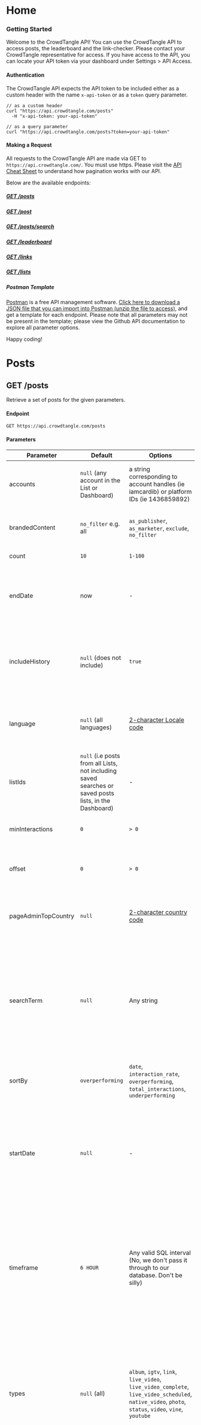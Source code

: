 Home
====

### [](#getting-started)Getting Started

Welcome to the CrowdTangle API! You can use the CrowdTangle API to access posts, the leaderboard and the link-checker. Please contact your CrowdTangle representative for access. If you have access to the API, you can locate your API token via your dashboard under Settings > API Access.

#### [](#authentication)Authentication

The CrowdTangle API expects the API token to be included either as a custom header with the name `x-api-token` or as a `token` query parameter.

    // as a custom header
    curl "https://api.crowdtangle.com/posts"
      -H "x-api-token: your-api-token"
    
    // as a query parameter 
    curl "https://api.crowdtangle.com/posts?token=your-api-token"
    

#### [](#making-a-request)Making a Request

All requests to the CrowdTangle API are made via GET to `https://api.crowdtangle.com/`. You must use https. Please visit the [API Cheat Sheet](https://help.crowdtangle.com/en/articles/3443476-api-cheat-sheet) to understand how pagination works with our API.

Below are the available endpoints:

##### [](#get-posts)[GET /posts](https://github.com/CrowdTangle/API/wiki/Posts)

##### [](#get-post)[GET /post](https://github.com/CrowdTangle/API/wiki/Posts#get-postid)

##### [](#get-postssearch)[GET /posts/search](https://github.com/CrowdTangle/API/wiki/Search)

##### [](#get-leaderboard)[GET /leaderboard](https://github.com/CrowdTangle/API/wiki/Leaderboard)

##### [](#get-links)[GET /links](https://github.com/CrowdTangle/API/wiki/Links)

##### [](#get-lists)[GET /lists](https://github.com/CrowdTangle/API/wiki/Lists)

##### [](#postman-template)Postman Template

[Postman](https://www.getpostman.com/) is a free API management software. [Click here to download a JSON file that you can import into Postman (unzip the file to access)](https://www.crowdtangle.com/assets/API-Demo.postman_collection.json.zip), and get a template for each endpoint. Please note that all parameters may not be present in the template; please view the Github API documentation to explore all parameter options.

Happy coding!

Posts
=====

[](#get-posts)GET /posts
------------------------

Retrieve a set of posts for the given parameters.

#### [](#endpoint)Endpoint

`GET https://api.crowdtangle.com/posts`

#### [](#parameters)Parameters

| Parameter | Default | Options | Description |
| --- | --- | --- | --- |
| accounts | `null` (any account in the List or Dashboard) | a string corresponding to account handles (ie iamcardib) or platform IDs (ie 1436859892) | The account handles or platform ids to search. These can be separated by commas to include multiple accounts. |
| brandedContent | `no_filter` e.g. all | `as_publisher`, `as_marketer`, `exclude`, `no_filter` | Limits to or excludes posts that have been marked as Branded Content, either as Publisher or Marketer. |
| count | `10` | `1-100` | The number of posts to return. |
| endDate | now | \-  | The latest date at which a post could be posted. Time zone is UTC. Format is “yyyy-mm-ddThh:mm:ss” or “yyyy-mm-dd” (defaults to time 00:00:00). |
| includeHistory | `null` (does not include) | `true` | Includes timestep data for growth of each post returned. Note that we will not have time-series data for posts that were created after the account was added to CrowdTangle. |
| language | `null` (all languages) | [2-character Locale code](https://en.wikipedia.org/wiki/List_of_ISO_639-1_codes) | Exceptions: Some languages require more than two characters: Chinese (Simplified) is zh-CN and Chinese (Traditional) is zh-TW. |
| listIds | `null` (i.e posts from all Lists, not including saved searches or saved posts lists, in the Dashboard) | \-  | The IDs of lists or saved searches to retrieve. These can be separated by commas to include multiple lists. |
| minInteractions | `0` | `> 0` | If set, will exclude posts with total interactions below this threshold. |
| offset | `0` | `> 0` | The number of posts to offset (generally used for pagination). Pagination links will also be provided in the response. |
| pageAdminTopCountry | `null` | [2-character country code](https://en.m.wikipedia.org/wiki/List_of_ISO_3166_country_codes#Current_ISO_3166_country_codes) | Limits to posts for which the account has the pageAdminTopCountry matching the parameter setting. |
| searchTerm | `null` | Any string | Returns only posts that match this search term. Terms AND automatically. Separate with commas for OR, use quotes for phrases. E.g. CrowdTangle API -> AND. CrowdTangle, API -> OR. "CrowdTangle API" -> AND in that exact order. You can also use traditional Boolean search with this parameter. |
| sortBy | `overperforming` | `date`, `interaction_rate`, `overperforming`, `total_interactions`, `underperforming` | The method by which to filter and order posts. |
| startDate | `null` | \-  | The earliest date at which a post could be posted. Time zone is UTC. Format is “yyyy-mm-ddThh:mm:ss” or “yyyy-mm-dd” (defaults to time 00:00:00). This must be before endDate. Timeframe and startDate are mutually exclusive; if both are passed, startDate will be preferred. |
| timeframe | `6 HOUR` | Any valid SQL interval (No, we don't pass it through to our database. Don't be silly) | The interval of time to consider from the endDate. Timeframe and startDate are mutually exclusive; if both are passed, startDate will be preferred. Depending on the number of posts, longer timeframes may not return within the timeout window. If you get a 504, try shortening your timeframe. |
| types | `null` (all) | `album`, `igtv`, `link`, `live_video`, `live_video_complete`, `live_video_scheduled`, `native_video`, `photo`, `status`, `video`, `vine`, `youtube` | The types of post to include. These can be separated by commas to include multiple types. If you want all live videos (whether currently or formerly live), be sure to include both live\_video and live\_video\_complete. The "video" type does not mean all videos, it refers to videos that aren't native\_video or youtube (e.g. a video on Vimeo). |
| verified | `no_filter` (all) | `only`, `exclude`, `no_filter` | Limits to posts where the account has the verified setting matching the input. |
| weightAngry, weightComment, weightHaha, weightLike, weightLove, weightRepost, weightSad, weightShare, weightUpvote, weightView, weightWow | 0   | 0-10 | How much weight to give to each type of interaction. If you send in no weights, all weights will use the current dashboard defaults. If you send in at least one weight, all other weights will default to 0. Weights are multiplied by interaction counts: e.g. weightsComment at 1 and all others at 0 will find the most commented-on posts. weightLike at 1 and weightShare at 2 will give shares twice the impact as likes when computing scores. |

#### [](#response)Response

The Response contains both a status code and a result. The status will always be 200 if there is no error. The result contains an array of [post objects](https://github.com/CrowdTangle/API/wiki/Post) and a [pagination object](https://github.com/CrowdTangle/API/wiki/Pagination) with URLs for both the next and previous page, if they exist. Below is an example response.

    // Call: https://api.crowdtangle.com/posts?token=TOKEN&listIds=1310154&sortBy=total_interactions&count=2
    {
        "status": 200,
        "result": {
            "posts": [
                {
                    "platformId": "11430503918_10159078346893919",
                    "platform": "Facebook",
                    "date": "2020-10-29 14:56:05",
                    "updated": "2020-10-29 19:03:44",
                    "type": "photo",
                    "message": "Salió el sol 😎 Ánimo mi gente que hoy es JUERNES!!!! 🕺🏻#Perfecta",
                    "expandedLinks": [
                        {
                            "original": "https://www.facebook.com/luisfonsi/photos/a.74490428918/10159078346893919/?type=3",
                            "expanded": "https://www.facebook.com/luisfonsi/photos/a.74490428918/10159078346893919/?type=3"
                        }
                    ],
                    "link": "https://www.facebook.com/luisfonsi/photos/a.74490428918/10159078346893919/?type=3",
                    "postUrl": "https://www.facebook.com/luisfonsi/posts/10159078346893919",
                    "subscriberCount": 13231210,
                    "score": 55081.0,
                    "media": [
                        {
                            "type": "photo",
                            "url": "https://scontent-sea1-1.xx.fbcdn.net/v/t1.0-0/p600x600/123184409_10159078346898919_2930797796463495309_o.jpg?_nc_cat=110&ccb=2&_nc_sid=2d5d41&_nc_ohc=K6a18H3Rdd0AX_6WnSi&_nc_ht=scontent-sea1-1.xx&tp=6&oh=f2f8879521dd107979e73ccad9a40260&oe=5FC0E9D8",
                            "height": 719,
                            "width": 600,
                            "full": "https://scontent-sea1-1.xx.fbcdn.net/v/t1.0-0/p600x600/123184409_10159078346898919_2930797796463495309_o.jpg?_nc_cat=110&ccb=2&_nc_sid=2d5d41&_nc_ohc=K6a18H3Rdd0AX_6WnSi&_nc_ht=scontent-sea1-1.xx&tp=6&oh=f2f8879521dd107979e73ccad9a40260&oe=5FC0E9D8"
                        }
                    ],
                    "statistics": {
                        "actual": {
                            "likeCount": 42617,
                            "shareCount": 303,
                            "commentCount": 1060,
                            "loveCount": 10937,
                            "wowCount": 35,
                            "hahaCount": 123,
                            "sadCount": 4,
                            "angryCount": 2,
                            "thankfulCount": 0,
                            "careCount": 520
                        },
                        "expected": {
                            "likeCount": 10773,
                            "shareCount": 137,
                            "commentCount": 359,
                            "loveCount": 3279,
                            "wowCount": 18,
                            "hahaCount": 16,
                            "sadCount": 2,
                            "angryCount": 2,
                            "thankfulCount": 0,
                            "careCount": 167
                        }
                    },
                    "account": {
                        "id": 11023,
                        "name": "Luis Fonsi",
                        "handle": "luisfonsi",
                        "profileImage": "https://scontent-sea1-1.xx.fbcdn.net/v/t1.0-1/p200x200/44395322_10156942313018919_1108227336190296064_n.jpg?_nc_cat=1&ccb=2&_nc_sid=dbb9e7&_nc_ohc=q9kfC3Ks0HcAX-7VZ53&_nc_ht=scontent-sea1-1.xx&tp=6&oh=1f921982b59ade01b6b5907929b2ee30&oe=5FBFC603",
                        "subscriberCount": 13231210,
                        "url": "https://www.facebook.com/11430503918",
                        "platform": "Facebook",
                        "platformId": "11430503918",
                        "accountType": "facebook_page",
                        "pageAdminTopCountry": "US",
                        "verified": true
                    },
                    "Id": "11023|10159078346893919",
                    "legacyid": 110173423951
                },
                {
                    "platformId": "10162931178_10157582304861179",
                    "platform": "Facebook",
                    "date": "2020-10-29 17:00:00",
                    "updated": "2020-10-29 19:07:42",
                    "type": "photo",
                    "expandedLinks": [
                        {
                            "original": "https://www.facebook.com/tobymac/photos/a.241173571178/10157582303601179/?type=3",
                            "expanded": "https://www.facebook.com/tobymac/photos/a.241173571178/10157582303601179/?type=3"
                        }
                    ],
                    "link": "https://www.facebook.com/tobymac/photos/a.241173571178/10157582303601179/?type=3",
                    "postUrl": "https://www.facebook.com/tobymac/posts/10157582304861179",
                    "subscriberCount": 5043407,
                    "score": 52888.0,
                    "media": [
                        {
                            "type": "photo",
                            "url": "https://scontent-sea1-1.xx.fbcdn.net/v/t1.0-9/p720x720/123164065_10157582303606179_1644220515968605599_o.jpg?_nc_cat=102&ccb=2&_nc_sid=8024bb&_nc_ohc=xzqACcCLEjwAX9l86ZA&_nc_ht=scontent-sea1-1.xx&tp=6&oh=cf86ece71d72344058e2115fdcfb7de2&oe=5FC1563B",
                            "height": 720,
                            "width": 720,
                            "full": "https://scontent-sea1-1.xx.fbcdn.net/v/t1.0-9/p720x720/123164065_10157582303606179_1644220515968605599_o.jpg?_nc_cat=102&ccb=2&_nc_sid=8024bb&_nc_ohc=xzqACcCLEjwAX9l86ZA&_nc_ht=scontent-sea1-1.xx&tp=6&oh=cf86ece71d72344058e2115fdcfb7de2&oe=5FC1563B"
                        }
                    ],
                    "statistics": {
                        "actual": {
                            "likeCount": 22509,
                            "shareCount": 15651,
                            "commentCount": 383,
                            "loveCount": 14248,
                            "wowCount": 58,
                            "hahaCount": 9,
                            "sadCount": 29,
                            "angryCount": 1,
                            "thankfulCount": 0,
                            "careCount": 410
                        },
                        "expected": {
                            "likeCount": 11644,
                            "shareCount": 5123,
                            "commentCount": 280,
                            "loveCount": 5404,
                            "wowCount": 9,
                            "hahaCount": 4,
                            "sadCount": 8,
                            "angryCount": 2,
                            "thankfulCount": 0,
                            "careCount": 190
                        }
                    },
                    "account": {
                        "id": 20656,
                        "name": "TobyMac",
                        "handle": "tobymac",
                        "profileImage": "https://scontent-sea1-1.xx.fbcdn.net/v/t1.0-1/p200x200/96034089_10157131542946179_1640202341955141632_n.jpg?_nc_cat=1&ccb=2&_nc_sid=dbb9e7&_nc_ohc=qy0yJDS2mAQAX_jqKlW&_nc_ht=scontent-sea1-1.xx&tp=6&oh=8b8c02a81a13632fdb4b1340abdba255&oe=5FC170E9",
                        "subscriberCount": 5043407,
                        "url": "https://www.facebook.com/10162931178",
                        "platform": "Facebook",
                        "platformId": "10162931178",
                        "accountType": "facebook_page",
                        "pageAdminTopCountry": "US",
                        "verified": true
                    },
                    "imageText": "2 the trees are about to show us how lovely it is to let things go tOBYMAC #SPEAKLIFE",
                    "Id": "20656|10157582304861179",
                    "legacyid": 110181321374
                }
            ],
            "pagination": {
                "nextPage": "https://api.crowdtangle.com/posts?token=TOKEN&sortBy=total_interactions&endDate=2020-10-29T19:21&startDate=2020-10-29T13:21:06&listIds=1310154&searchField=TEXT_FIELDS_AND_IMAGE_TEXT&count=2&offset=2"
            }
        }
    }
    

[](#get-postid)GET /post/:id
----------------------------

Retrieves a specific post. There are two versions of this endpoint, depending upon what you need. Both return the same data. Please note that you must use a dashboard token that corresponds to the post platform - i.e. an Instagram token for Instagram posts, and a Facebook token for Facebook posts.

Please also note that the ID format for Facebook and Instagram are different. For Instagram, it's `[post_id]_[page_id]`, while for Facebook, it's `[page_id]_[post_id]`. While Page and Post IDs can be found in Facebook post URLs, Instagram does not expose the IDs in its URLs. You can pull the necessary Instagram IDs from our API.

#### [](#endpoint---platform-id)Endpoint - Platform ID

`GET http://api.crowdtangle.com/post/:id`

#### [](#path-variables)Path Variables

| Path Variable | Description |
| --- | --- |
| id  | The ID of the post on its platform which corresponds to the **platformId** property of the Post object. This is provided as a path variable in the URL. For Facebook and Instagram, requires the full \[number\]\_\[number\] ID format. |

#### [](#parameters-1)Parameters

| Parameter | Description |
| --- | --- |
| account | The slug or ID of the posting account on its platform. This is required for Reddit, ignored for Facebook and Instagram (where a post ID contain the account's ID). |
| includeHistory | `null` (does not include) |

#### [](#endpoint---crowdtangle-id)Endpoint - CrowdTangle ID

`GET http://api.crowdtangle.com/ctpost/:id`

#### [](#path-variables-1)Path Variables

| Path Variable | Description |
| --- | --- |
| id  | The CrowdTangle ID of the post which corresponds to the **id** property of the Post object and is represented in the \[number\]\|\[number\] ID format. This is provided as a path variable in the URL. |

#### [](#response-1)Response

The response contains a status code and a result. The result is an array of posts containing a single [post](https://github.com/CrowdTangle/API/wiki/Post).

    // Call: https://api.crowdtangle.com/post/47657117525_10154014482272526?token=TOKEN
    {
        "status": 200,
        "result": {
            "posts": [
                {
                    "platformId": "47657117525_10154014482272526",
                    "platform": "Facebook",
                    "date": "2016-02-12 23:38:14",
                    "updated": "2020-08-23 05:48:22",
                    "type": "live_video_complete",
                    "message": "Draymond at Foot Locker for #NBAAllStarTO with a special shoutout to #DubNation.",
                    "expandedLinks": [
                        {
                            "original": "https://www.facebook.com/warriors/videos/10154014482272526/",
                            "expanded": "https://www.facebook.com/warriors/videos/10154014482272526/"
                        }
                    ],
                    "link": "https://www.facebook.com/warriors/videos/10154014482272526/",
                    "postUrl": "https://www.facebook.com/warriors/posts/10154014482272526",
                    "subscriberCount": 6041837,
                    "score": 4.750579867017164,
                    "media": [
                        {
                            "type": "video",
                            "url": "https://video-sea1-1.xx.fbcdn.net/v/t42.1790-29/12718926_1213464465334694_1083747983_n.mp4?_nc_cat=109&_nc_sid=985c63&efg=eyJybHIiOjQ0MiwicmxhIjoxNDIwLCJ2ZW5jb2RlX3RhZyI6InYyXzQwMF9jcmZfMjdfbWFpbl8zLjBfc2QifQ%3D%3D&_nc_ohc=e7Ygz2qv-24AX-wSWX2&rl=442&vabr=246&_nc_ht=video-sea1-1.xx&oh=889e0d776d92a84bb57099cad3d28d55&oe=5F43C879",
                            "height": 0,
                            "width": 0
                        },
                        {
                            "type": "photo",
                            "url": "https://scontent-sea1-1.xx.fbcdn.net/v/t15.5256-10/12526285_831341603658336_1493677499_n.jpg?_nc_cat=101&_nc_sid=1055be&_nc_ohc=DH0vfblGwtIAX_x8SBs&_nc_ht=scontent-sea1-1.xx&oh=b09d6378fa261fd45345e79c50c254cb&oe=5F696BE1",
                            "height": 400,
                            "width": 400,
                            "full": "https://scontent-sea1-1.xx.fbcdn.net/v/t15.5256-10/12526285_831341603658336_1493677499_n.jpg?_nc_cat=101&_nc_sid=1055be&_nc_ohc=DH0vfblGwtIAX_x8SBs&_nc_ht=scontent-sea1-1.xx&oh=b09d6378fa261fd45345e79c50c254cb&oe=5F696BE1"
                        }
                    ],
                    "statistics": {
                        "actual": {
                            "likeCount": 24235,
                            "shareCount": 753,
                            "commentCount": 5675,
                            "loveCount": 33,
                            "wowCount": 18,
                            "hahaCount": 3,
                            "sadCount": 0,
                            "angryCount": 5,
                            "thankfulCount": 0,
                            "careCount": 0
                        },
                        "expected": {
                            "likeCount": 3927,
                            "shareCount": 279,
                            "commentCount": 1041,
                            "loveCount": 1046,
                            "wowCount": 94,
                            "hahaCount": 45,
                            "sadCount": 14,
                            "angryCount": 19,
                            "thankfulCount": 0,
                            "careCount": 2
                        }
                    },
                    "account": {
                        "id": 19889,
                        "name": "Golden State Warriors",
                        "handle": "warriors",
                        "profileImage": "https://scontent-sea1-1.xx.fbcdn.net/v/t1.0-1/p200x200/74788912_10158146665972526_3545220405897723904_n.jpg?_nc_cat=1&ccb=2&_nc_sid=dbb9e7&_nc_ohc=9snUpG_pdlQAX90IhWM&_nc_ht=scontent-sea1-1.xx&tp=6&oh=f8a3d3b62b507966ecc68de3b557fe84&oe=5FBF1185",
                        "subscriberCount": 11580228,
                        "url": "https://www.facebook.com/47657117525",
                        "platform": "Facebook",
                        "platformId": "47657117525",
                        "accountType": "facebook_page",
                        "pageAdminTopCountry": "US",
                        "verified": true
                    },
                    "videoLengthMS": 307968,
                    "liveVideoStatus": "completed",
                    "Id": "19889|10154014482272526",
                    "legacyid": 1686762829
                }
            ]
        }
    }

Search
======

[](#get-postssearch)GET /posts/search
-------------------------------------

_Note: Access to the Search is restricted to a limited set customers and usage requires prior approval by CrowdTangle. [Apply here to activate Search.](https://www.facebook.com/help/contact/908993259530156)_

Retrieve a set of posts for the given parameters and search terms. This endpoint, unlike the main `/posts` endpoint, searches the entire, cross-platform CrowdTangle system of posts. It can be limited by lists and accounts, but by default will search beyond the dashboard the token is associated with.

**If you submit a query with a blank searchTerm (i.e., searchTerm=" "), the result set will be limited to the Dashboard associated with the supplied API token. System-wide blank searches are not supported by default. Please reach out to [support@crowdtangle.com](mailto:support@crowdtangle.com) for more information.**

#### [](#endpoint)Endpoint

`GET https://api.crowdtangle.com/posts/search`

#### [](#calculating-the-number-of-responses)Calculating the number of responses

To calculate the number of responses you'll get for each query, request activation of the hitCount setting [here](https://www.facebook.com/help/contact/908993259530156). Once it's activated, make the query with your full date ranges and `count = 0`. This will return the total number of matches for the search within your date range as a hitCount property.

#### [](#parameters)Parameters

Note: **Please use startDate!** Our system works much more quickly (and with much less strain) when it only has to search a subset of dates for your data. If you're looking only for posts in 2019, put in a startDate of 2019-01-01 and our system will know it can ignore years' worth of data. If the event you're interested in happened yesterday, put that in and it will return very quickly! We're not making startDate mandatory, but please strongly consider using it!

| Parameter | Default | Options | Description |
| --- | --- | --- | --- |
| accounts | `null` (any account in the List or Dashboard) | a string corresponding to account handles (ie iamcardib) or platform IDs (ie 1436859892) | The account handles or platform ids to search. These can be separated by commas to include multiple accounts. |
| accountTypes | `null` (all) | `facebook_page`, `facebook_group`, `facebook_profile` | Limits search to a specific Facebook account type. You can use more than one type. Requires "platforms=facebook" to be set also. If "platforms=facebook" is not set, all post types including IG and Reddit will be returned. Only applies to Facebook. |
| and | `null` | \-  | Post search is split into OR, AND and NOT chunks. This is the AND section. Each is a phrase match, meaning that `searchTerm` is "CrowdTangle, API" and `and` is "so fast, great documentation," it will search for (("CrowdTangle" AND "so fast" AND "great documentation") OR ("API" AND "so fast" AND "great documentation")). |
| brandedContent | `no_filter` e.g. all | `as_publisher`, `as_marketer`, `exclude`, `no_filter` | Limits to or excludes posts that have been marked as Branded Content, either as Publisher or Marketer. |
| count | `10` | `1-100` | The number of posts to return. |
| endDate | now | \-  | The latest date at which a post could be posted. Time zone is UTC. Format is “yyyy-mm-ddThh:mm:ss” or “yyyy-mm-dd” (defaults to time 00:00:00). |
| excludePageCategories | `null` | \-  | Exclude one or multiple Page Categories from search results, e.g. ARTIST, TV\_NETWORK, MEDIA\_NEWS\_COMPANY. [View the full list of page categories here.](https://www.facebook.com/pages/category/) |
| includeHistory | `null` (does not include) | `true` | Includes timestep data for growth of each post returned. Note that we will not have time-series data for posts that were created after the account was added to CrowdTangle. |
| inAccountIds | null | \-  | A comma-separated list of the IDs of accounts to search within. |
| includeSummary | false | true, false | Adds a "summary" section with total interaction statistics for each platform that matches your search. It will look beyond the count requested to summarize across the time searched. When includeSummary is specified, either startDate or timeframe is required. |
| inListIds | null | \-  | A comma-separated list of the IDs of lists to search within. |
| language | null (all languages) | [2-character Locale code](https://en.wikipedia.org/wiki/List_of_ISO_639-1_codes) | Exceptions: Some languages require more than two characters: Chinese (Simplified) is zh-CN and Chinese (Traditional) is zh-TW. |
| minInteractions | `0` | `> 0` | If set, will exclude posts with total interactions below this threshold. |
| minSubscriberCount | `0` | `> 0` | The minimum number of subscribers an account must have to be included in the search results. |
| not | `null` | \-  | A corollary to `and`, `not` will exclude all posts matching this word/phrase. |
| notInAccountIds | null | \-  | A comma-separated list of the IDs of accounts to exclude. This behaves the same as notInListIds, except with specific accounts. |
| notInListIds | null | \-  | A comma-separated list of the the IDs of lists to exclude from results. For instance, if don't want to see news outlet mentions of your search term, 'Lebron James,' you could exclude your sports publishers list. |
| notInTitle | `null` | \-  | Exclude all posts whose _account_ title matches this term. E.g. search for "CrowdTangle" but ignore any accounts that include the word "CrowdTangle" to see what other accounts are posting. |
| offset | `0` | `> 0` | The number of posts to offset (generally used for pagination). Pagination links will also be provided in the response. |
| pageAdminTopCountry | `null` | [2-character country code](https://en.m.wikipedia.org/wiki/List_of_ISO_3166_country_codes#Current_ISO_3166_country_codes) | Limits to posts for which the account has the pageAdminTopCountry matching the parameter setting. |
| pageCategories | `null` | \-  | Include one or multiple Page Categories in search results, e.g. ARTIST, TV\_NETWORK, MEDIA\_NEWS\_COMPANY. [View the full list of page categories here.](https://www.facebook.com/pages/category/) |
| platforms | `null` (i.e., all platforms) | `facebook`, `instagram`, `reddit` (reddit is not currently available for the ACADEMICS vertical) | The platforms from which to retrieve posts. This value can be comma-separated. |
| searchField | `text_fields_and_image_text` | text\_fields\_and\_image\_text, include\_query\_strings , text\_fields\_only , account\_name\_only, image\_text\_only | This allows you to search image text, URLs with query strings, and account names, in addition to text fields only or both text fields and image text. |
| searchTerm | `null` | Any string | Note: Use the [API request form](https://www.facebook.com/help/contact/908993259530156) to request activation of Boolean search for this parameter. By default, post search is split into OR, AND and NOT chunks. This is the OR section. Each is a phrase match, meaning that "CrowdTangle API, organized so cleanly" will search for "CrowdTangle API" or "organized so cleanly." If you want to find those phrases together, put one in here and put one in the AND section. This parameter does not support wildcard or partial-term searches, and is not case-sensitive. If you submit a query with a blank searchTerm (i.e., searchTerm=" "), the result set will be limited to the Dashboard associated with the supplied API token. System-wide blank searches are not supported by default. Please reach out to [support@crowdtangle.com](mailto:support@crowdtangle.com) for more information. |
| sortBy | `overperforming` | `date`, `interaction_rate`, `overperforming`, `total_interactions`, `underperforming` | The method by which to filter and order posts. |
| startDate | `null` | \-  | The earliest date at which a post could be posted. Time zone is UTC. Format is “yyyy-mm-ddThh:mm:ss” or “yyyy-mm-dd” (defaults to time 00:00:00). This must be before endDate. Timeframe and startDate are mutually exclusive; if both are passed, startDate will be preferred. |
| timeframe | `6 HOUR` | Any valid SQL interval (No, we don't pass it through to our database. Don't be silly) | The interval of time to consider from the endDate. Timeframe and startDate are mutually exclusive; if both are passed, startDate will be preferred. |
| types | `null` (all) | `album`, `igtv`, `link`, `live_video`, `live_video_complete`, `live_video_scheduled`, `native_video`, `photo`, `status`, `video`, `youtube` | The types of post to include. These can be separated by commas to include multiple types. If you want all live videos (whether currently or formerly live), be sure to include both live\_video and live\_video\_complete. |
| verified | `no_filter` (all) | `only`, `exclude`, `no_filter` | Limits to posts where the account has the verified setting matching the input. This is in addition to the current verifiedOnly parameter. If both are included, Verified will supersede verifiedOnly. |
| verifiedOnly | `false` | \-  | Limit results to verified accounts only. Note, this only applies to platforms that supply information about verified accounts. |

#### [](#response)Response

The Response contains both a status code and a result. The status will always be 200 if there is no error. The result contains an array of [post objects](https://github.com/CrowdTangle/API/wiki/Post) and a [pagination object](https://github.com/CrowdTangle/API/wiki/Pagination) with URLs for both the next and previous page, if they exist. Below is an example response.

    //Call: https://api.crowdtangle.com/posts/search?token=TOKEN&count=2&platforms=instagram&searchTerm=spongebob
    {
        "status": 200,
        "result": {
            "posts": [
                {
                    "platformId": "2430747914999752704_8048483788",
                    "platform": "Instagram",
                    "date": "2020-10-29 16:09:13",
                    "updated": "2020-10-29 19:16:26",
                    "type": "album",
                    "description": "your move biden😼 @nelkboys \n-------------------------------------------\nWelcome to @lolkowalski.anal ---------------\nHope you enjoy!\n---------------\nTag a friend to make their day! 🙌🎉\n---------------\nSupport the page for more ❤\n———————\n#memesdaily #memes😂 #memes #dankmemes #dankestmemes #funnymemes #funnyvideos #racooneggs #swaggersouls #kermitmemes #dogmemes #stupidmemes #russianbadger #wholesomememes #viral #robloxmemes #funnyvines #funny #deadmemes #dumbmemes #offensivememes #offensivememes💦👀💯😂😂💎🔥😤💦👌💯😂🙏😂😂💎💎🔥😤💦👀👀 #fortnite #vinesthatkeepmefromendingitall #vinez #fitzmemes #fitz #spongebobmemes #spongebob #memesvirales",
                    "postUrl": "https://www.instagram.com/p/CG7wFmcFOgA/",
                    "subscriberCount": 16210,
                    "score": 5.601123595505618,
                    "media": [
                        {
                            "type": "video",
                            "url": "https://video-sea1-1.cdninstagram.com/v/t50.2886-16/122949371_696991084251666_2254624911693548026_n.mp4?_nc_cat=104&vs=17847823484380766_3400261711&_nc_vs=HBksFQAYJEdQc09WQWNTQ3YzaDZIa0NBUHFKUFdOcENVb2Zia1lMQUFBRhUAAsgBABUAGCRHUGhHVkFmU2xBbGlOVVFCQUlveTM4eThEWGxnYmtZTEFBQUYVAgLIAQAoABgAGwGIB3VzZV9vaWwBMRUAABgAFry6zoeHoLQ%2FFQIoAkMzLBdAPTvnbItDlhgSZGFzaF9iYXNlbGluZV8xX3YxEQB17gcA&ccb=2&_nc_sid=59939d&efg=eyJ2ZW5jb2RlX3RhZyI6InZ0c192b2RfdXJsZ2VuLjY0MC5jYXJvdXNlbF9pdGVtIn0%3D&_nc_ohc=FlW2Y_LowDIAX8MoxPb&_nc_ht=video-sea1-1.cdninstagram.com&oh=cf1ea844fb180481304cba578199cdf9&oe=5FC08662&_nc_rid=bfb325b314",
                            "height": 0,
                            "width": 0
                        },
                        {
                            "type": "photo",
                            "url": "https://scontent-sea1-1.cdninstagram.com/v/t51.29350-15/122846131_366536778121839_2835711148568567312_n.jpg?_nc_cat=111&ccb=2&_nc_sid=8ae9d6&_nc_ohc=I9zZKpLDkxcAX8Edz5D&_nc_ht=scontent-sea1-1.cdninstagram.com&oh=ff48970e6c456d6ad5c35da1b0577a04&oe=5FC0359A",
                            "height": 800,
                            "width": 640
                        }
                    ],
                    "statistics": {
                        "actual": {
                            "favoriteCount": 441,
                            "commentCount": 13
                        },
                        "expected": {
                            "favoriteCount": 215,
                            "commentCount": 4
                        }
                    },
                    "account": {
                        "id": 12625341,
                        "name": "Kowalski.analysis",
                        "handle": "lolkowalski.anal",
                        "profileImage": "https://scontent-sea1-1.cdninstagram.com/v/t51.2885-15/s150x150/120798515_324484358851454_8006262765166311798_n.jpg?_nc_cat=102&ccb=2&_nc_sid=8ae9d6&_nc_ohc=4NjtWMHg9qYAX8muiwk&_nc_ht=scontent-sea1-1.cdninstagram.com&tp=7&oh=7af14f05c70cec57ae30fbc73aaa0a9c&oe=5FC0C74D",
                        "subscriberCount": 16210,
                        "url": "https://www.instagram.com/lolkowalski.anal/",
                        "platform": "Instagram",
                        "platformId": "8048483788",
                        "verified": false
                    },
                    "newId": "12625341|2430747914999752704",
                    "id": 110177990485
                },
                {
                    "platformId": "2430746373845915986_452950430",
                    "platform": "Instagram",
                    "date": "2020-10-29 16:07:58",
                    "updated": "2020-10-29 19:12:35",
                    "type": "video",
                    "description": "Did you not hear me the first time... 😂\n.\n.\n.\n#meme #memes #spongebob #spongebobmemes #otf #orangetheory #orangetheoryfitness #hellweek #hellweek2020 #flex #arms #armworkout #armsworkout #biceps #triceps #shoulders #muscle #gains #strength #workout #workoutmeme #fitness #fitnessmeme",
                    "postUrl": "https://www.instagram.com/p/CG7vvLIJ5lS/",
                    "subscriberCount": 33290,
                    "score": 3.622107969151671,
                    "media": [
                        {
                            "type": "video",
                            "url": "https://video-sea1-1.cdninstagram.com/v/t50.2886-16/122990926_109613797612159_8742625114362453296_n.mp4?_nc_cat=100&vs=17917143178490028_177546623&_nc_vs=HBkcFQAYJEdFNnhWQWQtR25oenNXTUFBRENkXzVrNEMxUjVia1lMQUFBRhUAAsgBACgAGAAbAYgHdXNlX29pbAExFQAAGAAW2Ornkf%2Fi0z8VAigCQzMsF0ARu2RaHKwIGBJkYXNoX2Jhc2VsaW5lXzFfdjERAHXqBwA%3D&ccb=2&_nc_sid=59939d&efg=eyJ2ZW5jb2RlX3RhZyI6InZ0c192b2RfdXJsZ2VuLjcyMC5mZWVkIn0%3D&_nc_ohc=QB2cENLm54UAX9nTcWc&_nc_ht=video-sea1-1.cdninstagram.com&oh=430ff67c681dc2d72eb397c549ed1ae0&oe=5FC030ED&_nc_rid=3aab47924d",
                            "height": 0,
                            "width": 0
                        },
                        {
                            "type": "photo",
                            "url": "https://scontent-sea1-1.cdninstagram.com/v/t51.29350-15/123137960_357996108745190_4752433128898279482_n.jpg?_nc_cat=107&ccb=2&_nc_sid=8ae9d6&_nc_ohc=kRAG7qpfnnYAX_4E_Ut&_nc_ht=scontent-sea1-1.cdninstagram.com&oh=2596387b30cdbe10916d6da4684df14e&oe=5FC21966",
                            "height": 883,
                            "width": 720
                        }
                    ],
                    "statistics": {
                        "actual": {
                            "favoriteCount": 186,
                            "commentCount": 5,
                        },
                        "expected": {
                            "favoriteCount": 55,
                            "commentCount": 3,
                        }
                    },
                    "account": {
                        "id": 8953132,
                        "name": "Austin Hendrickson",
                        "handle": "trainingtall",
                        "profileImage": "https://scontent-sea1-1.cdninstagram.com/v/t51.2885-15/s150x150/66480173_498100930731771_674954802056134656_n.jpg?_nc_cat=111&ccb=2&_nc_sid=8ae9d6&_nc_ohc=xYDt_yNs-w0AX-wj5Hm&_nc_ht=scontent-sea1-1.cdninstagram.com&tp=7&oh=4779f2a782dd1850280e01b50748e253&oe=5FC1FE33",
                        "subscriberCount": 33290,
                        "url": "https://www.instagram.com/trainingtall/",
                        "platform": "Instagram",
                        "platformId": "452950430",
                        "verified": false
                    },
                    "imageText": "Friend: what was your workout today Me: arms Friend: okay but what else Me:... * @trainingtall",
                    "newId": "8953132|2430746373845915986",
                    "id": 110177735489
                }
            ],
            "pagination": {
                "nextPage": "https://api.crowdtangle.com/posts/search?token=TOKEN&sortBy=overperforming&endDate=2020-10-29T19:30&startDate=2020-10-29T13:30:39&searchTerm=spongebob&platforms=instagram&count=2&offset=2"
            },
            "hitCount": 19
        }
    }

Leaderboard
===========

[](#get-leaderboard)GET /leaderboard
------------------------------------

Retrieves leaderboard data for a certain list or set of accounts.

#### [](#endpoint)Endpoint

`GET https://api.crowdtangle.com/leaderboard`

#### [](#parameters)Parameters

| Parameter | Default | Options | Description |
| --- | --- | --- | --- |
| accountIds | \-  | \-  | A list of CrowdTangle accountIds to retrieve leaderboard data for. These should be provided comma-separated. This and listId are mutually exclusive; if both are sent, accountIds will be preferred. |
| count | `50` | `1-100` | The number of [AccountStatistics](https://github.com/CrowdTangle/API/wiki/AccountStatistics) to return. |
| endDate | now | \-  | The endDate of the leaderboard range. Time zone is UTC. Format is “yyyy-mm-ddThh:mm:ss” or “yyyy-mm-dd” (defaults to time 00:00:00). |
| listId | 0 (i.e. the entire dashboard) | \-  | The list of the leaderboard to retrieve. This and accountIds are mutually exclusive; if both are sent, accountIds will be preferred. |
| offset | `0` | `> 0` | The number of rows to offset (generally used for pagination). Pagination links will also be provided in the response. |
| orderBy | `desc` | `asc` or `desc` | the order of the sort. |
| sortBy | `total_interactions` | `total_interactions`, `interaction_rate` | The method by which the accountStatistics are sorted. |
| startDate | One day earlier than `endDate` | \-  | The startDate of the leaderboard rage. Time zone is UTC. Format is “yyyy-mm-ddThh:mm:ss” or “yyyy-mm-dd” (defaults to time 00:00:00). This must be before endDate. |

#### [](#response)Response

The Response contains both a status code and a result. The status will always be 200 if there is no error. The result contains an array of [accountStatistics objects](https://github.com/CrowdTangle/API/wiki/AccountStatistics) and a [pagination object](https://github.com/CrowdTangle/API/wiki/Pagination) with URLs for both the next and previous pages, if they exist. Below is an example response.

    //Call: https://api.crowdtangle.com/leaderboard?token=TOKEN&count=2&listId=73928&orderBy=desc
    {
        "status": 200,
        "result": {
            "accountStatistics": [
                {
                    "account": {
                        "id": 19951,
                        "name": "ABS-CBN News",
                        "handle": "abscbnNEWS",
                        "profileImage": "https://scontent-sea1-1.xx.fbcdn.net/v/t1.0-1/p200x200/96088298_10158305548140168_1839350273139539968_n.jpg?_nc_cat=1&ccb=2&_nc_sid=dbb9e7&_nc_ohc=QSY0Yoco5BQAX9fb5os&_nc_ht=scontent-sea1-1.xx&tp=6&oh=8040b4f43cf3be6c5bef5d7749e853e6&oe=5FC002EA",
                        "subscriberCount": 18899596,
                        "url": "https://www.facebook.com/27254475167",
                        "platform": "Facebook",
                        "platformId": "27254475167",
                        "accountType": "facebook_page",
                        "pageAdminTopCountry": "PH",
                        "verified": true
                    },
                    "summary": {
                        "loveCount": 288478,
                        "threePlusMinuteVideoCount": 14,
                        "totalInteractionCount": 1307675,
                        "wowCount": 63029,
                        "thankfulCount": 0,
                        "interactionRate": 0.025624886373232528,
                        "likeCount": 527989,
                        "hahaCount": 49635,
                        "commentCount": 112467,
                        "shareCount": 152661,
                        "careCount": 9825,
                        "sadCount": 97952,
                        "angryCount": 5639,
                        "totalVideoTimeMS": 5169184,
                        "postCount": 270
                    },
                    "breakdown": {
                        "native_video": {
                            "loveCount": 741,
                            "threePlusMinuteVideoCount": 2,
                            "totalInteractionCount": 8371,
                            "wowCount": 76,
                            "thankfulCount": 0,
                            "interactionRate": 0.0040265410964340186,
                            "likeCount": 4818,
                            "hahaCount": 558,
                            "commentCount": 475,
                            "shareCount": 966,
                            "careCount": 45,
                            "sadCount": 671,
                            "angryCount": 21,
                            "totalVideoTimeMS": 1162942,
                            "postCount": 11
                        },
                        "owned_video": {
                            "loveCount": 1300,
                            "threePlusMinuteVideoCount": 14,
                            "totalInteractionCount": 25366,
                            "wowCount": 204,
                            "thankfulCount": 0,
                            "interactionRate": 0.004063578925179141,
                            "likeCount": 12782,
                            "hahaCount": 1155,
                            "commentCount": 2081,
                            "shareCount": 4139,
                            "careCount": 116,
                            "sadCount": 3339,
                            "angryCount": 250,
                            "totalVideoTimeMS": 5169184,
                            "postCount": 33
                        },
                        "crosspost": {
                            "loveCount": 559,
                            "threePlusMinuteVideoCount": 12,
                            "totalInteractionCount": 16995,
                            "wowCount": 128,
                            "thankfulCount": 0,
                            "interactionRate": 0.004084743398747783,
                            "likeCount": 7964,
                            "hahaCount": 597,
                            "commentCount": 1606,
                            "shareCount": 3173,
                            "careCount": 71,
                            "sadCount": 2668,
                            "angryCount": 229,
                            "totalVideoTimeMS": 4006242,
                            "postCount": 22
                        },
                        "link": {
                            "loveCount": 27310,
                            "totalInteractionCount": 209492,
                            "wowCount": 7222,
                            "thankfulCount": 0,
                            "interactionRate": 0.006121823979729514,
                            "likeCount": 74381,
                            "hahaCount": 14693,
                            "commentCount": 26168,
                            "shareCount": 24451,
                            "careCount": 1011,
                            "sadCount": 31894,
                            "angryCount": 2362,
                            "postCount": 181
                        },
                        "photo": {
                            "loveCount": 259868,
                            "totalInteractionCount": 1072817,
                            "wowCount": 55603,
                            "thankfulCount": 0,
                            "interactionRate": 0.10136195503861564,
                            "likeCount": 440826,
                            "hahaCount": 33787,
                            "commentCount": 84218,
                            "shareCount": 124071,
                            "careCount": 8698,
                            "sadCount": 62719,
                            "angryCount": 3027,
                            "postCount": 56
                        }
                    },
                    "subscriberData": {
                        "initialCount": 18899596,
                        "finalCount": 18899596
                    }
                },
                {
                    "account": {
                        "id": 19950,
                        "name": "GMA News",
                        "handle": "gmanews",
                        "profileImage": "https://scontent-sea1-1.xx.fbcdn.net/v/t1.0-1/p200x200/18485481_10155134880371977_7256210016168898917_n.png?_nc_cat=1&ccb=2&_nc_sid=dbb9e7&_nc_ohc=fgpfHmrieOcAX-GcFmS&_nc_ht=scontent-sea1-1.xx&oh=ff167f2eb43efb84e6f1c9751674abee&oe=5FC0FE2E",
                        "subscriberCount": 15333315,
                        "url": "https://www.facebook.com/116724526976",
                        "platform": "Facebook",
                        "platformId": "116724526976",
                        "accountType": "facebook_page",
                        "pageAdminTopCountry": "PH",
                        "verified": true
                    },
                    "summary": {
                        "loveCount": 210622,
                        "threePlusMinuteVideoCount": 38,
                        "totalInteractionCount": 1195694,
                        "wowCount": 42123,
                        "thankfulCount": 0,
                        "interactionRate": 0.038034828085120535,
                        "likeCount": 534466,
                        "hahaCount": 38910,
                        "commentCount": 130039,
                        "shareCount": 133426,
                        "careCount": 8274,
                        "sadCount": 80358,
                        "angryCount": 17476,
                        "totalVideoTimeMS": 26721066,
                        "postCount": 205
                    },
                    "breakdown": {
                        "native_video": {
                            "loveCount": 810,
                            "threePlusMinuteVideoCount": 3,
                            "totalInteractionCount": 11762,
                            "wowCount": 536,
                            "thankfulCount": 0,
                            "interactionRate": 0.004506527127369392,
                            "likeCount": 5445,
                            "hahaCount": 287,
                            "commentCount": 2523,
                            "shareCount": 1152,
                            "careCount": 47,
                            "sadCount": 481,
                            "angryCount": 481,
                            "totalVideoTimeMS": 731320,
                            "postCount": 17
                        },
                        "owned_video": {
                            "loveCount": 5886,
                            "threePlusMinuteVideoCount": 25,
                            "totalInteractionCount": 96042,
                            "wowCount": 2400,
                            "thankfulCount": 0,
                            "interactionRate": 0.012782623979224323,
                            "likeCount": 38531,
                            "hahaCount": 8676,
                            "commentCount": 11158,
                            "shareCount": 14581,
                            "careCount": 410,
                            "sadCount": 9807,
                            "angryCount": 4593,
                            "totalVideoTimeMS": 9241758,
                            "postCount": 49
                        },
                        "crosspost": {
                            "loveCount": 5076,
                            "threePlusMinuteVideoCount": 22,
                            "totalInteractionCount": 84280,
                            "wowCount": 1864,
                            "thankfulCount": 0,
                            "interactionRate": 0.017171759661886554,
                            "likeCount": 33086,
                            "hahaCount": 8389,
                            "commentCount": 8635,
                            "shareCount": 13429,
                            "careCount": 363,
                            "sadCount": 9326,
                            "angryCount": 4112,
                            "totalVideoTimeMS": 8510438,
                            "postCount": 32
                        },
                        "link": {
                            "loveCount": 14972,
                            "totalInteractionCount": 239004,
                            "wowCount": 6058,
                            "thankfulCount": 0,
                            "interactionRate": 0.016063062684096685,
                            "likeCount": 93803,
                            "hahaCount": 9546,
                            "commentCount": 37201,
                            "shareCount": 32432,
                            "careCount": 1286,
                            "sadCount": 34411,
                            "angryCount": 9295,
                            "postCount": 97
                        },
                        "photo": {
                            "loveCount": 189496,
                            "totalInteractionCount": 855693,
                            "wowCount": 33541,
                            "thankfulCount": 0,
                            "interactionRate": 0.12682841251223234,
                            "likeCount": 399963,
                            "hahaCount": 20550,
                            "commentCount": 80677,
                            "shareCount": 85517,
                            "careCount": 6536,
                            "sadCount": 35843,
                            "angryCount": 3570,
                            "postCount": 44
                        },
                        "share": {
                            "loveCount": 268,
                            "threePlusMinuteVideoCount": 13,
                            "totalInteractionCount": 4940,
                            "wowCount": 124,
                            "thankfulCount": 0,
                            "interactionRate": 0.0022956549187178373,
                            "likeCount": 2157,
                            "hahaCount": 138,
                            "commentCount": 1000,
                            "shareCount": 896,
                            "careCount": 42,
                            "sadCount": 297,
                            "angryCount": 18,
                            "totalVideoTimeMS": 17479308,
                            "postCount": 14
                        },
                        "status": {
                            "loveCount": 0,
                            "totalInteractionCount": 15,
                            "wowCount": 0,
                            "thankfulCount": 0,
                            "interactionRate": 9.782620392263512E-5,
                            "likeCount": 12,
                            "hahaCount": 0,
                            "commentCount": 3,
                            "shareCount": 0,
                            "careCount": 0,
                            "sadCount": 0,
                            "angryCount": 0,
                            "postCount": 1
                        }
                    },
                    "subscriberData": {
                        "initialCount": 15333315,
                        "finalCount": 15333315
                    }
                }
            ],
            "pagination": {
                "nextPage": "https://api.crowdtangle.com/leaderboard?token=TOKEN&orderBy=desc&sortBy=total_interactions&count=2&listId=73928&offset=2"
            }
        }
    }
    

Important Notes:

* subscriberData: Counts may not be available for selected date ranges based on when we started tracking an account within CrowdTangle. If initialCount or finalCount is 0, we likely were not tracking the account at that time. This can be confirmed by referencing the notes section which could look like this: "No subscriberCount available for beginning of time range." If the note section is present at all, any calculations made with subscriberCount data will need to take into account potentially missing data.

Links
=====

[](#get-links)GET /links
------------------------

Retrieve a set of posts matching a certain link. This will return up to 1000 posts. This endpoint only pulls data from CrowdTangle. To access interaction metrics across the entirety of Facebook, [use this Graph API endpoint.](https://developers.facebook.com/docs/graph-api/reference/v10.0/url)

#### [](#endpoint)Endpoint

`GET https://api.crowdtangle.com/links`

#### [](#parameters)Parameters

Note: **Please use startDate!** Our system works much more quickly (and with much less strain) when it only has to search a subset of dates for your data. If you're looking only for posts in 2019, put in a startDate of 2019-01-01 and our system will know it can ignore years' worth of data. If the URL you're interested in was published yesterday, put that in and it will return very quickly! We're not making startDate mandatory, but please strongly consider using it!

| Parameter | Default | Options | Description |
| --- | --- | --- | --- |
| count | 100 | 1 - 1000 | The number of posts to return. |
| endDate | now | \-  | The latest date at which a post could be posted. Time zone is UTC. Format is “yyyy-mm-ddThh:mm:ss” or “yyyy-mm-dd”. |
| includeHistory | `null` (does not include) | `true` | Includes timestep data for growth of each post returned. Note that we will not have time-series data for posts that were created after the account was added to CrowdTangle. |
| link | `null` | \-  | The link to query by. Required. |
| includeSummary | `false` | `true`, `false` | Adds a "summary" section with AccountStatistics for each platform that has posted this link. It will look beyond the count requested to summarize across the time searched. Requires a value for startDate. |
| offset | 0   | \>= 0 | The number of posts to offset (generally used for pagination). Pagination links will also be provided in the response. |
| platforms | `null` (i.e., all platforms) | `facebook`, `instagram`, `reddit` (reddit is not currently available for the ACADEMICS vertical) | The platforms from which to retrieve links. This value can be comma-separated. |
| searchField | `null` (i.e., does not support query strings) | `Include_query_strings` | Allows you to search URLs containing query strings. |
| startDate | 0000-00-00 | \-  | The earliest date at which a post could be posted. Time zone is UTC. Format is “yyyy-mm-ddThh:mm:ss” or “yyyy-mm-dd” (defaults to time 00:00:00). |
| sortBy | `date` | `subscriber_count`, `total_interactions` | The method by which to order posts (defaults to the most recent). If `subscriber_count`, a startDate is required. |

#### [](#response)Response

This returns the same response as [/posts](https://github.com/CrowdTangle/API/wiki/Posts). There is no option for pagination on a links request.

Lists
=====

[](#get-lists)GET /lists
------------------------

Retrieve the lists, saved searches and saved post lists of the dashboard associated with the token sent in.

#### [](#endpoint)Endpoint

`GET https://api.crowdtangle.com/lists`

#### [](#parameters)Parameters

This endpoint accepts no parameters other than the token.

#### [](#response)Response

The Response contains both a status code and a result. The status will always be 200 if there is no error. The result contains an array of list objects.

    //Call: https://api.crowdtangle.com/lists?token=TOKEN
    {
        "status": 200,
        "result": {
            "lists": [
                {
                    "id": 1172985,
                    "title": "Music Media & Artist Pages",
                    "type": "LIST"
                },
                {
                    "id": 1177583,
                    "title": "Television",
                    "type": "LIST"
                },
                {
                    "id": 1191568,
                    "title": "candidato presidencial, presidente, elección",
                    "type": "SAVED_SEARCH"
                },
                {
                    "id": 1224851,
                    "title": "Test",
                    "type": "SAVED_POSTS"
                },
                {
                    "id": 1391155,
                    "title": "Women of the US Senate",
                    "type": "LIST"
                },
                {
                    "id": 1394602,
                    "title": "coronavirus, 2019nCoV, covid19, covid-19, covid",
                    "type": "SAVED_SEARCH"
                },
                {
                    "id": 1424665,
                    "title": "2020 US Election",
                    "type": "LIST"
                },
                {
                    "id": 1447044,
                    "title": "APAC Media",
                    "type": "LIST"
                }
                
            ]
        }
    }

List Accounts
=============

[](#get-listslistidaccounts)GET /lists/:listId/accounts
-------------------------------------------------------

Retrieve the accounts for a given list. Accounts may only be retrieved for [lists](https://github.com/CrowdTangle/API/wiki/List) of type `LIST`, as saved searches and saved posts do not have associated accounts.

#### [](#endpoint)Endpoint

`GET https://api.crowdtangle.com/lists/:listId/accounts` (note that :listID is a placeholder for the actual List ID)

#### [](#path-variables)Path Variables

| Path Variable | Options | Description |
| --- | --- | --- |
| :listId | int | The id of the list for which to retrieve accounts. This is provided as a path variable in the URL. |

#### [](#parameters)Parameters

| Parameter | Default | Options | Description |
| --- | --- | --- | --- |
| count | `10` | `1-100` | The number of accounts to return. |
| offset | `0` | `>= 0` | The number of accounts to offset (generally used for pagination). Pagination links will also be provided in the response. |

#### [](#response)Response

The Response contains both a status code and a result. The status will always be 200 if there is no error. The result contains an array of [account](https://github.com/CrowdTangle/API/wiki/Account) objects as well as pagination.

    //Call: https://api.crowdtangle.com/lists/73928/accounts?token=TOKEN
    {
        "status": 200,
        "result": {
            "accounts": [
                {
                    "id": 599177,
                    "name": "102.3 FM",
                    "handle": "102.3oficial",
                    "profileImage": "https://scontent-sea1-1.xx.fbcdn.net/v/t1.0-1/p200x200/80087839_10156959736320756_6094224427388502016_n.png?_nc_cat=104&ccb=2&_nc_sid=dbb9e7&_nc_ohc=EU8CreSOPHEAX9hIp8D&_nc_ht=scontent-sea1-1.xx&oh=7b6950783794fdc724e0f4db6d16376d&oe=5FC188F0",
                    "subscriberCount": 76531,
                    "url": "https://www.facebook.com/219679725755",
                    "platform": "Facebook",
                    "platformId": "219679725755",
                    "accountType": "facebook_page",
                    "pageAdminTopCountry": "BR",
                    "verified": true
                },
                {
                    "id": 350212,
                    "name": "1 NEWS Sport",
                    "handle": "1NEWSSportNZ",
                    "profileImage": "https://scontent-sea1-1.xx.fbcdn.net/v/t1.0-1/p200x200/84670284_2748436965204409_1817888033798619136_o.jpg?_nc_cat=104&ccb=2&_nc_sid=dbb9e7&_nc_ohc=0Qx-7jQ7uQMAX9dFON4&_nc_ht=scontent-sea1-1.xx&tp=6&oh=cc940281a14f4d8b47c64aaf44bc0c6f&oe=5FC24AC1",
                    "subscriberCount": 491559,
                    "url": "https://www.facebook.com/122959744418824",
                    "platform": "Facebook",
                    "platformId": "122959744418824",
                    "accountType": "facebook_page",
                    "pageAdminTopCountry": "NZ",
                    "verified": true
                },
                {
                    "id": 3197681,
                    "name": "92 Rádio",
                    "handle": "92radio",
                    "profileImage": "https://scontent-sea1-1.xx.fbcdn.net/v/t1.0-1/p200x200/99257503_722143998557016_8827713529218859008_n.png?_nc_cat=103&ccb=2&_nc_sid=dbb9e7&_nc_ohc=8r4QxU6sRMcAX_DqkaD&_nc_ht=scontent-sea1-1.xx&oh=d58aff39f73b1f48e9f33354a87078f9&oe=5FC22EC1",
                    "subscriberCount": 371061,
                    "url": "https://www.facebook.com/142034879901267",
                    "platform": "Facebook",
                    "platformId": "142034879901267",
                    "accountType": "facebook_page",
                    "pageAdminTopCountry": "BR",
                    "verified": true
                },
                {
                    "id": 103875,
                    "name": "1 NEWS",
                    "handle": "1NEWSNZ",
                    "profileImage": "https://scontent-sea1-1.xx.fbcdn.net/v/t1.0-1/p200x200/83740946_10156915024251218_5477944535067656192_o.jpg?_nc_cat=1&ccb=2&_nc_sid=dbb9e7&_nc_ohc=C-MytOLfteYAX91gnog&_nc_ht=scontent-sea1-1.xx&tp=6&oh=f2a50999c0973deb3d5e7e6d15b571cc&oe=5FBED15B",
                    "subscriberCount": 860358,
                    "url": "https://www.facebook.com/179995481217",
                    "platform": "Facebook",
                    "platformId": "179995481217",
                    "accountType": "facebook_page",
                    "pageAdminTopCountry": "NZ",
                    "verified": true
                },
                {
                    "id": 890542,
                    "name": "180graus",
                    "handle": "portal180",
                    "profileImage": "https://scontent-sea1-1.xx.fbcdn.net/v/t1.0-1/p200x200/21317492_1550607891667164_6010646426118565060_n.png?_nc_cat=1&ccb=2&_nc_sid=dbb9e7&_nc_ohc=L4KDOPydKawAX8s6P3U&_nc_ht=scontent-sea1-1.xx&oh=54d627c3a9f0f29d47a008422166ecd6&oe=5FC11277",
                    "subscriberCount": 498309,
                    "url": "https://www.facebook.com/133619913365976",
                    "platform": "Facebook",
                    "platformId": "133619913365976",
                    "accountType": "facebook_page",
                    "pageAdminTopCountry": "BR",
                    "verified": false
                },
                {
                    "id": 125506,
                    "name": "3al6ayer على الطاير",
                    "handle": "3al6ayer",
                    "profileImage": "https://scontent-sea1-1.xx.fbcdn.net/v/t1.0-1/p200x200/998336_681411518551934_1908797493_n.jpg?_nc_cat=102&ccb=2&_nc_sid=dbb9e7&_nc_ohc=lvNmqMEq_xIAX_TGB5O&_nc_ht=scontent-sea1-1.xx&tp=6&oh=088d3ca604cc66319bd182957c429d91&oe=5FC1FD04",
                    "subscriberCount": 165400,
                    "url": "https://www.facebook.com/167202989972792",
                    "platform": "Facebook",
                    "platformId": "167202989972792",
                    "accountType": "facebook_page",
                    "pageAdminTopCountry": "SA",
                    "verified": false
                },
                {
                    "id": 73861,
                    "name": "7NEWS Brisbane",
                    "handle": "7NEWSBrisbane",
                    "profileImage": "https://scontent-sea1-1.xx.fbcdn.net/v/t1.0-1/p200x200/110153825_3519595848053242_4551573958521464986_o.jpg?_nc_cat=1&ccb=2&_nc_sid=dbb9e7&_nc_ohc=J4dfl6cHW9gAX_8Rqo4&_nc_ht=scontent-sea1-1.xx&tp=6&oh=d807f3b3de789deb0e5eeb8dea2635ef&oe=5FBF3622",
                    "subscriberCount": 879485,
                    "url": "https://www.facebook.com/130736376939223",
                    "platform": "Facebook",
                    "platformId": "130736376939223",
                    "accountType": "facebook_page",
                    "pageAdminTopCountry": "AU",
                    "verified": true
                },
                {
                    "id": 370544,
                    "name": "20minutos.es",
                    "handle": "20minutos.es",
                    "profileImage": "https://scontent-sea1-1.xx.fbcdn.net/v/t1.0-1/p200x200/101918673_10158805078443028_8487187545371705344_n.jpg?_nc_cat=1&ccb=2&_nc_sid=dbb9e7&_nc_ohc=eAgajQdoI6QAX8tpvjc&_nc_ht=scontent-sea1-1.xx&tp=6&oh=3d97d06c47b5bdc49d32b7639f1ef9bc&oe=5FC0ADE7",
                    "subscriberCount": 1182770,
                    "url": "https://www.facebook.com/38352573027",
                    "platform": "Facebook",
                    "platformId": "38352573027",
                    "accountType": "facebook_page",
                    "pageAdminTopCountry": "ES",
                    "verified": true
                },
                {
                    "id": 126940,
                    "name": "8视界新闻新加坡 8world News",
                    "handle": "8worldnews",
                    "profileImage": "https://scontent-sea1-1.xx.fbcdn.net/v/t1.0-1/p200x200/67619567_2718618618156437_1151093394726977536_o.jpg?_nc_cat=1&ccb=2&_nc_sid=dbb9e7&_nc_ohc=gTsIUOT20AEAX8xZruI&_nc_ht=scontent-sea1-1.xx&tp=6&oh=e1cade89b1c644d32f186b4fd5599c0e&oe=5FBFDD41",
                    "subscriberCount": 541283,
                    "url": "https://www.facebook.com/140711089280549",
                    "platform": "Facebook",
                    "platformId": "140711089280549",
                    "accountType": "facebook_page",
                    "pageAdminTopCountry": "SG",
                    "verified": true
                },
                {
                    "id": 126958,
                    "name": "7NEWS Australia",
                    "handle": "7NewsAustralia",
                    "profileImage": "https://scontent-sea1-1.xx.fbcdn.net/v/t1.0-1/p200x200/112317767_4000945319915631_7312856053571991158_n.jpg?_nc_cat=1&ccb=2&_nc_sid=dbb9e7&_nc_ohc=Rs8hBtmGC2UAX_TBxSR&_nc_ht=scontent-sea1-1.xx&tp=6&oh=9328967efcc8f1d6fac13d5773ba3fb0&oe=5FBFE517",
                    "subscriberCount": 2058247,
                    "url": "https://www.facebook.com/114503341893201",
                    "platform": "Facebook",
                    "platformId": "114503341893201",
                    "accountType": "facebook_page",
                    "pageAdminTopCountry": "AU",
                    "verified": true
                }
            ],
            "pagination": {
                "nextPage": "https://api.crowdtangle.com/lists/:listId/accounts?token=TOKEN"
            }
        }
    }

Account
=======

### [](#account)Account

An Account Object represents a page, account or user on a given platform. See examples in [/posts](https://github.com/CrowdTangle/API/wiki/Posts).

#### [](#properties)Properties

| Property | Type | Descriptions |
| --- | --- | --- |
| accountType | string | For Facebook only. Options are facebook\_page, facebook\_profile, facebook\_group. |
| handle | string | The handle or vanity URL of the account. |
| id  | int | The unique identifier of the account in the CrowdTangle system. This ID is specific to CrowdTangle, not the platform on which the account exists. |
| name | string | The name of the account. |
| pageAdminTopCountry | string | The [ISO country code](https://en.m.wikipedia.org/wiki/List_of_ISO_3166_country_codes#Current_ISO_3166_country_codes) of the the country from where the plurality of page administrators operate. |
| pageCategory | string | The page category as submitted by the page. View all page categories [here](https://www.facebook.com/pages/category/). |
| pageCreatedDate | int | The date on which the page was created. |
| pageDescription | string | The description of the page as documented in Page Transparency information. |
| platform | enum (facebook, instagram, reddit) | The platform on which the account exists. |
| platformId | string | The platform's ID for the account. This is not shown for Facebook public users. |
| profileImage | string | A URL pointing at the profile image. |
| subscriberCount | int | The number of subscribers/likes/followers the account has. By default, the subscriberCount property will show page Followers (as of January 26, 2021). You can select either Page Likes or Followers in your Dashboard settings. [Learn more here.](https://help.crowdtangle.com/en/articles/4797890-faq-measuring-followers) |
| url | string | A link to the account on its platform. |
| verified | boolean | Whether or not the account is verified by the platform, if supported by the platform. If not supported, will return false. |

Post
====

### [](#post)Post

A post object represents a single post from any of the supported platforms (e.g., Facebook, Instagram). All posts also contain an [account object](https://github.com/CrowdTangle/API/wiki/Account). Below are the properties of a post. See examples in [/posts](https://github.com/CrowdTangle/API/wiki/Posts).

#### [](#properties)Properties

| Property | Type | Description |
| --- | --- | --- |
| account | [Account](https://github.com/CrowdTangle/API/wiki/Account) | See [account](https://github.com/CrowdTangle/API/wiki/Account). |
| brandedContentSponsor | [Account](https://github.com/CrowdTangle/API/wiki/Account) | See [account](https://github.com/CrowdTangle/API/wiki/Account). This field is only present for Facebook Page posts where there is a sponsoring Page. |
| caption | text | The caption to a photo, if available. |
| date | date ("yyyy‑mm‑dd hh:mm:ss") | The date and time the post was published. Time zone is UTC. |
| description | text | Further details, if available. Associated with links or images across different platforms. |
| expandedLinks | map of text | A map where the keys are the original links that came in the post (which are often shortened), and the values are the expanded links. |
| id  | string ("account.id\|postExternalId") | The unique identifier of the post in the CrowdTangle system. This ID is specific to CrowdTangle, not the platform from which the post originated. |
| imageText | string | The text, if it exists, within an image. |
| legacyid | int | The legacy version of the unique identifier of the post in the CrowdTangle system. This ID is specific to CrowdTangle, not the platform from which the post originated. |
| link | string | An external URL that the post links to, if available. (Facebook only) |
| media | array of [media](#media) | An array of available media for the post. |
| message | text | The user-submitted text on a post. |
| platform | enum (facebook, instagram, reddit) | The platform on which the post was posted. E.g., Facebook, Instagram, etc. |
| platformId | string | The platform's ID for the post. |
| postUrl | string | The URL to access the post on its platform. |
| score | double | The score of a post as measured by the request. E.g. it will represent the overperforming score if the request `sortBy` specifies `overperforming`, the interaction rate if the request specifies `interaction_rate`, etc. |
| statistics | [Statistics](#statistics) | Performance metrics associated with the post. |
| subscriberCount | int | The number of subscriber the account had _when the post was published_. This is in contrast to the subscriberCount found on the [account](https://github.com/CrowdTangle/API/wiki/Account), which represents the current number of subscribers an account has. |
| type | enum (album, igtv, link, live\_video, live\_video\_complete, live\_video\_scheduled, native\_video, photo, status, video, vine, youtube) | The type of the post. |
| updated | date ("yyyy‑mm‑dd hh:mm:ss") | The date and time the post was most recently updated in CrowdTangle, which is most often via getting new scores from the platform. Time zone is UTC. |
| videoLengthMS | int | The length of the video in milliseconds. |
| liveVideoStatus | string ("live", "completed", "upcoming") | The status of the live video. |

### [](#statistics)Statistics

Two sets of metrics for a post: `actual` and `expected`. `actual` represents the actual metrics of the post, e.g., likeCount or commentCount. `expected` represents what that post's metrics were expected to be given that post's properties, as calculated by CrowdTangle. These metrics differ by `platform`. For instance, Facebook will include, "likeCount," "commentCount," and "shareCount" while Instagram includes "favoriteCount" and "commentCount." The full list is below.

#### [](#properties-1)Properties

| Property | Type | Description |
| --- | --- | --- |
| actual | Map<String, Long> | A set of key-value pairs representing the actual metrics of the post. |
| expected | Map<String, Long> | A set of key-values pairs representing the metrics CrowdTangle expected a post like this to accrue. |

##### [](#possible-metrics)Possible Metrics

| Property | platforms |
| --- | --- |
| angryCount | Facebook |
| commentCount | Facebook, Instagram, Reddit |
| favoriteCount | Instagram |
| hahaCount | Facebook |
| likeCount | Facebook |
| loveCount | Facebook |
| sadCount | Facebook |
| shareCount | Facebook |
| upCount | Reddit |
| wowCount | Facebook |
| thankfulCount\* | Facebook |
| careCount | Facebook |

\*The purple flower "Thankful" reaction was a temporary reaction available in 2016 and 2017. (See more [HERE](https://about.fb.com/news/2017/05/join-facebook-in-celebrating-moms-around-the-world/)). This metric surfaces thankfulCount for legacy posts that accrued Thankful reactions prior to the reaction's removal from Facebook.

### [](#media)Media

The media object represents a piece of media (e.g., video, photo) for a post. It contains the type, source and any additional metadata.

#### [](#properties-2)Properties

| Property | Type | Description |
| --- | --- | --- |
| full | string | The source of the full-sized version of the media. |
| height | int | The height of the media. |
| type | enum (photo or video) | The type of the media. |
| url | string | The source of the media. |
| width | int | The width of the media. |

List
====

### [](#list)List

A List Object represents a list, saved search or saved post list in a dashboard [/lists](https://github.com/CrowdTangle/API/wiki/Lists).

#### [](#properties)Properties

| Property | Type | Descriptions |
| --- | --- | --- |
| title | string | The title of the list as it appears in the dashboard |
| id  | int | The unique identifier of the list in the CrowdTangle system. Use this id when querying by the `listIds` parameters. |
| type | enum (SAVED\_SEARCH, SAVED\_POSTS, LIST) | The type of the list corresponding with its function in the dashboard. |

AccountStatistics
=================

### [](#accountstatistics)AccountStatistics

An AccountStatistics object represents the aggregate statistics of an [account](https://github.com/CrowdTangle/API/wiki/Account) over the specified time. A list of these objects makes up a leaderboard, see examples in [/leaderboard](https://github.com/CrowdTangle/API/wiki/Leaderboard).

#### [](#properties)Properties

| Property | Type | Description |
| --- | --- | --- |
| account | [account](https://github.com/CrowdTangle/API/wiki/Account) | Details about the account not related to statistics. |
| breakdown | Map<String, [StatisticSet](https://github.com/CrowdTangle/API/wiki/AccountStatistics#StatisticSet)\> | A StatisticSet for each type of [post](https://github.com/CrowdTangle/API/wiki/Post) the account posted. E.g. photo, video, etc. |
| subscriberData | [SubscriberData](https://github.com/CrowdTangle/API/wiki/AccountStatistics#SubscriberData) | The subscriberCounts relevant to the date range requested. |
| summary | [StatisticSet](https://github.com/CrowdTangle/API/wiki/AccountStatistics#StatisticSet) | An aggregate StatisticSet of the `breakdown`. |

### [](#statisticset)StatisticSet

Aggregate data for the account in question. Includes basic metrics (likeCount, commentCount, shareCount) as well as some additional metrics. Some of these metrics are platform specific. See [Post/statistics](https://github.com/CrowdTangle/API/wiki/Post#statistics) for the by-platform breakdown.

| Property | Type | Description |
| --- | --- | --- |
| angryCount | int | Total number of angrys. |
| commentCount | int | Total number of comments. |
| favoriteCount | int | Total number of favorites. |
| hahaCount | int | Total number of hahas. |
| interactionRate | double | The interactionRate for the given aggregation. This is provided at a percentage. E.g., An `interactionRate` of 1.324 is 1.32%, not 132%. |
| likeCount | int | Total number of likes for given aggregation. |
| loveCount | int | Total number of loves. |
| postCount | int | Total number of posts posted for the given aggregation. |
| repostCount | int | Total number of reposts. |
| sadCount | int | Total number of sads. |
| shareCount | int | Total number of shares. |
| totalInteractionCount | int | The sum of the individual metric counts. E.g., likeCount + shareCount + commentCount. |
| upCount | int | Total number of upvotes. |
| wowCount | int | Total number of wows. |
| careCount | int | Total number of cares. |
| threePlusMinuteVideoCount | int | The count of the aggregation's videos of length 3 minutes or longer. |
| totalVideoTimeMS | int | Total video time in milliseconds. |

### [](#subscriberdata)SubscriberData

The subscriberData for the given date range.

| Property | Type | Description |
| --- | --- | --- |
| finalCount | int | The number of the subscribers the account had at the end of the date range. |
| initialCount | int | The number of subscribers the account had at the start of the date range. |
| notes | String | Human-readable notes. Counts may not be available for selected date ranges based on when we started tracking an account within CrowdTangle. If initialCount or finalCount is 0, we likely were not tracking the account at that time. This can be confirmed by referencing the notes section which could look like this: "No subscriberCount available for beginning of time range." If the note section is present at all, any calculations made with subscriberCount data will need to take into account potentially missing data. |

Pagination
==========

### [](#pagination)Pagination

An Pagination object offers API endpoints to call for the next or previous pages. The CrowdTangle API simply uses counts and offsets to paginate, so constructing your own pagination URLs is simple as well.

#### [](#properties)Properties

| Property | Type | Descriptions |
| --- | --- | --- |
| nextPage | string | The API URL to call for the next page, if available. |
| previousPage | string | The API URL to call for the previous page, if available. |

Errors
======

### [](#errors)Errors

Every error returned by the CrowdTangle API will assume a standard format. The API will additionally return a proper http status as well. If a `200` is returned, there was no error.

#### [](#error-response)Error Response

| Property | Type | Description |
| --- | --- | --- |
| code | int | The [CrowdTangle error code](https://github.com/CrowdTangle/API/wiki/Errors#errorcodes), if available. |
| message | string | A human-readable message describing the error. Always returned. |
| status | int | The HTTP status code, if available. |
| url | string | A URL for more information, if available. |

For example:

    {
      "status": 401,
      "code": 30,
      "message": "Please supply an API token"
    }
    

#### [](#crowdtangle-error-codes)CrowdTangle Error Codes

| Code | Description |
| --- | --- |
| 20  | Unknown Parameter |
| 21  | Illegal Parameter Value |
| 22  | Missing Parameter |
| 30  | Missing Token |
| 31  | Invalid Token |
| 40  | Does Not Exist |
| 41  | Not Allowed |

Formats
=======

### [](#formats)Formats

The CrowdTangle API supports two formats: xml and json. Requesting the different formats is easy: simply add the extension to the specified endpoint. For example:

`https://api.crowdtangle.com/posts.json //=> json`

`https://api.crowdtangle.com/posts.xml //=> xml`

Terms and Policy
================

By using the CrowdTangle API, you agree to follow the guidelines set forth by the following policy:

[](#things-you-care-about)Things You Care About
-----------------------------------------------

* Tokens
    * To make calls to the API, you must use your own token(s), which you can find in your dashboard(s).
* Rate Limits
    * Rate limits are set at different levels for different calls, starting as low as 2 per minute per token. We also have internal limits for memory/data/CPU usage and will contact users who go over them.
* Visibility
    * Do not connect front-end widgets directly to our API. Have your back end pull from the API and cache it, and make the front end use your cache.

[](#boring-stuff)Boring Stuff
-----------------------------

* Platforms
    * The CrowdTangle API includes data from social media platforms. The platforms' individual policies apply to similar objects from CrowdTangle. For example, relevant data from a Facebook post found through the CrowdTangle API remains bound by the Facebook policies.
* Modification
    * We reserve the right to change this policy at any time without notice or liability to you. Continued use of the API constitutes acceptance of any modifications.
* Termination
    * If you fail to comply with the policy, we have the right to revoke your API access.
    * If you disagree with any parts of the policy, you may terminate this policy by discontinuing use of our API.
* Terms
    * CrowdTangle, Inc ("CrowdTangle", "we", "us", "our").
    * The CrowdTangle publicly available Application Programming Interface as well as the related API Documentation ("API").
    * A person using the API or on behalf of a legal entity with the authority to bind such entity to the policy ("you", "your").
* Responsibility
    * You agree to defend, indemnify and hold harmless CrowdTangle from and against all damages, losses, and expenses of any kind (including reasonable legal fees and costs) related to any claim against us related to your service, actions, content or information.
    * API use remains bound by the terms already agreed to with CrowdTangle, which may be our [general terms](https://www.crowdtangle.com/terms).